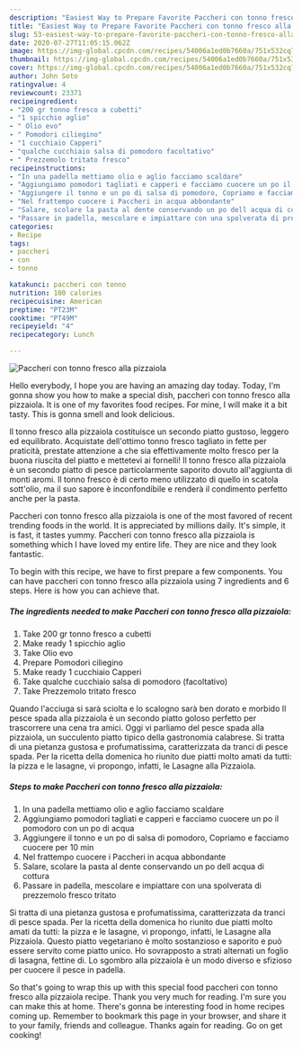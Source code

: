 ```yaml
---
description: "Easiest Way to Prepare Favorite Paccheri con tonno fresco alla pizzaiola"
title: "Easiest Way to Prepare Favorite Paccheri con tonno fresco alla pizzaiola"
slug: 53-easiest-way-to-prepare-favorite-paccheri-con-tonno-fresco-alla-pizzaiola
date: 2020-07-27T11:05:15.062Z
image: https://img-global.cpcdn.com/recipes/54006a1ed0b7660a/751x532cq70/paccheri-con-tonno-fresco-alla-pizzaiola-recipe-main-photo.jpg
thumbnail: https://img-global.cpcdn.com/recipes/54006a1ed0b7660a/751x532cq70/paccheri-con-tonno-fresco-alla-pizzaiola-recipe-main-photo.jpg
cover: https://img-global.cpcdn.com/recipes/54006a1ed0b7660a/751x532cq70/paccheri-con-tonno-fresco-alla-pizzaiola-recipe-main-photo.jpg
author: John Soto
ratingvalue: 4
reviewcount: 23371
recipeingredient:
- "200 gr tonno fresco a cubetti"
- "1 spicchio aglio"
- " Olio evo"
- " Pomodori ciliegino"
- "1 cucchiaio Capperi"
- "qualche cucchiaio salsa di pomodoro facoltativo"
- " Prezzemolo tritato fresco"
recipeinstructions:
- "In una padella mettiamo olio e aglio facciamo scaldare"
- "Aggiungiamo pomodori tagliati e capperi e facciamo cuocere un po il pomodoro con un po di acqua"
- "Aggiungere il tonno e un po di salsa di pomodoro, Copriamo e facciamo cuocere per 10 min"
- "Nel frattempo cuocere i Paccheri in acqua abbondante"
- "Salare, scolare la pasta al dente conservando un po dell acqua di cottura"
- "Passare in padella, mescolare e impiattare con una spolverata di prezzemolo fresco tritato"
categories:
- Recipe
tags:
- paccheri
- con
- tonno

katakunci: paccheri con tonno 
nutrition: 100 calories
recipecuisine: American
preptime: "PT23M"
cooktime: "PT49M"
recipeyield: "4"
recipecategory: Lunch

---
```



![Paccheri con tonno fresco alla pizzaiola](https://img-global.cpcdn.com/recipes/54006a1ed0b7660a/751x532cq70/paccheri-con-tonno-fresco-alla-pizzaiola-recipe-main-photo.jpg)

Hello everybody, I hope you are having an amazing day today. Today, I'm gonna show you how to make a special dish, paccheri con tonno fresco alla pizzaiola. It is one of my favorites food recipes. For mine, I will make it a bit tasty. This is gonna smell and look delicious.

Il tonno fresco alla pizzaiola costituisce un secondo piatto gustoso, leggero ed equilibrato. Acquistate dell&#39;ottimo tonno fresco tagliato in fette per praticità, prestate attenzione a che sia effettivamente molto fresco per la buona riuscita del piatto e mettetevi ai fornelli! Il tonno fresco alla pizzaiola è un secondo piatto di pesce particolarmente saporito dovuto all&#39;aggiunta di monti aromi. Il tonno fresco è di certo meno utilizzato di quello in scatola sott&#39;olio, ma il suo sapore è inconfondibile e renderà il condimento perfetto anche per la pasta.

Paccheri con tonno fresco alla pizzaiola is one of the most favored of recent trending foods in the world. It is appreciated by millions daily. It's simple, it is fast, it tastes yummy. Paccheri con tonno fresco alla pizzaiola is something which I have loved my entire life. They are nice and they look fantastic.


To begin with this recipe, we have to first prepare a few components. You can have paccheri con tonno fresco alla pizzaiola using 7 ingredients and 6 steps. Here is how you can achieve that.

<!--inarticleads1-->

##### The ingredients needed to make Paccheri con tonno fresco alla pizzaiola:

1. Take 200 gr tonno fresco a cubetti
1. Make ready 1 spicchio aglio
1. Take  Olio evo
1. Prepare  Pomodori ciliegino
1. Make ready 1 cucchiaio Capperi
1. Take qualche cucchiaio salsa di pomodoro (facoltativo)
1. Take  Prezzemolo tritato fresco


Quando l&#39;acciuga si sarà sciolta e lo scalogno sarà ben dorato e morbido Il pesce spada alla pizzaiola è un secondo piatto goloso perfetto per trascorrere una cena tra amici. Oggi vi parliamo del pesce spada alla pizzaiola, un succulento piatto tipico della gastronomia calabrese. Si tratta di una pietanza gustosa e profumatissima, caratterizzata da tranci di pesce spada. Per la ricetta della domenica ho riunito due piatti molto amati da tutti: la pizza e le lasagne, vi propongo, infatti, le Lasagne alla Pizzaiola. 

<!--inarticleads2-->

##### Steps to make Paccheri con tonno fresco alla pizzaiola:

1. In una padella mettiamo olio e aglio facciamo scaldare
1. Aggiungiamo pomodori tagliati e capperi e facciamo cuocere un po il pomodoro con un po di acqua
1. Aggiungere il tonno e un po di salsa di pomodoro, Copriamo e facciamo cuocere per 10 min
1. Nel frattempo cuocere i Paccheri in acqua abbondante
1. Salare, scolare la pasta al dente conservando un po dell acqua di cottura
1. Passare in padella, mescolare e impiattare con una spolverata di prezzemolo fresco tritato


Si tratta di una pietanza gustosa e profumatissima, caratterizzata da tranci di pesce spada. Per la ricetta della domenica ho riunito due piatti molto amati da tutti: la pizza e le lasagne, vi propongo, infatti, le Lasagne alla Pizzaiola. Questo piatto vegetariano è molto sostanzioso e saporito e può essere servito come piatto unico. Ho sovrapposto a strati alternati un foglio di lasagna, fettine di. Lo sgombro alla pizzaiola è un modo diverso e sfizioso per cuocere il pesce in padella. 

So that's going to wrap this up with this special food paccheri con tonno fresco alla pizzaiola recipe. Thank you very much for reading. I'm sure you can make this at home. There's gonna be interesting food in home recipes coming up. Remember to bookmark this page in your browser, and share it to your family, friends and colleague. Thanks again for reading. Go on get cooking!
